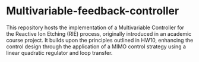 # Multivariable-feedback-controller
This repository hosts the implementation of a Multivariable Controller for the Reactive Ion Etching (RIE) process, originally introduced in an academic course project. It builds upon the principles outlined in HW10, enhancing the control design through the application of a MIMO control strategy using a linear quadratic regulator and loop transfer.

